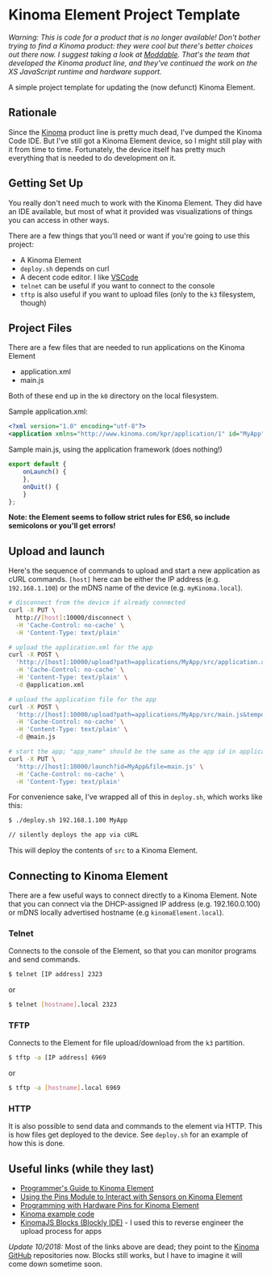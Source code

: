 # Kinoma Element Project Template

_Warning: This is code for a product that is no longer available! Don't bother trying to find a Kinoma product: they were cool but there's better choices out there now. I suggest taking a look at [Moddable](http://moddable.com). That's the team that developed the Kinoma product line, and they've continued the work on the XS JavaScript runtime and hardware support._

A simple project template for updating the (now defunct) Kinoma Element.

## Rationale

Since the [Kinoma](https://kinoma.com) product line is pretty much dead, I've dumped the Kinoma Code IDE. But I've still got a Kinoma Element device, so I might still play with it from time to time. Fortunately, the device itself has pretty much everything that is needed to do development on it.

## Getting Set Up

You really don't need much to work with the Kinoma Element. They did have an IDE available, but most of what it provided was visualizations of things you can access in other ways.

There are a few things that you'll need or want if you're going to use this project:

- A Kinoma Element
- `deploy.sh` depends on curl
- A decent code editor. I like [VSCode](https://code.visualstudio.com)
- `telnet` can be useful if you want to connect to the console
- `tftp` is also useful if you want to upload files (only to the `k3` filesystem, though)

## Project Files

There are a few files that are needed to run applications on the Kinoma Element

- application.xml
- main.js

Both of these end up in the `k0` directory on the local filesystem.

Sample application.xml:

```xml
<?xml version="1.0" encoding="utf-8"?>
<application xmlns="http://www.kinoma.com/kpr/application/1" id="MyApp" program="src/main" title="MyApp"></application>
```

Sample main.js, using the application framework (does nothing!)

```js
export default {
    onLaunch() {
    },
    onQuit() {
    }
};
```

**Note: the Element seems to follow strict rules for ES6, so include semicolons or you'll get errors!**

## Upload and launch

Here's the sequence of commands to upload and start a new application as cURL commands. `[host]` here can be either the IP address (e.g. `192.168.1.100`) or the mDNS name of the device (e.g. `myKinoma.local`).

```sh
# disconnect from the device if already connected
curl -X PUT \
  http://[host]:10000/disconnect \
  -H 'Cache-Control: no-cache' \
  -H 'Content-Type: text/plain'

# upload the application.xml for the app
curl -X POST \
  'http://[host]:10000/upload?path=applications/MyApp/src/application.xml&temporary=false' \
  -H 'Cache-Control: no-cache' \
  -H 'Content-Type: text/plain' \
  -d @application.xml

# upload the application file for the app
curl -X POST \
  'http://[host]:10000/upload?path=applications/MyApp/src/main.js&temporary=false' \
  -H 'Cache-Control: no-cache' \
  -H 'Content-Type: text/plain' \
  -d @main.js

# start the app; "app_name" should be the same as the app id in application.xml
curl -X PUT \
  'http://[host]:10000/launch?id=MyApp&file=main.js' \
  -H 'Cache-Control: no-cache' \
  -H 'Content-Type: text/plain'
```

For convenience sake, I've wrapped all of this in `deploy.sh`, which works like this:

```sh
$ ./deploy.sh 192.168.1.100 MyApp

// silently deploys the app via cURL
```

This will deploy the contents of `src` to a Kinoma Element.

## Connecting to Kinoma Element

There are a few useful ways to connect directly to a Kinoma Element. Note that you can connect via the DHCP-assigned IP address (e.g. 192.160.0.100) or mDNS locally advertised hostname (e.g `kinomaElement.local`).

### Telnet

Connects to the console of the Element, so that you can monitor programs and send commands.

```sh
$ telnet [IP address] 2323
```

or 

```sh
$ telnet [hostname].local 2323
```

### TFTP

Connects to the Element for file upload/download from the `k3` partition.

```sh
$ tftp -a [IP address] 6969
```

or

```sh
$ tftp -a [hostname].local 6969
```

### HTTP

It is also possible to send data and commands to the element via HTTP. This is how files get deployed to the device. See `deploy.sh` for an example of how this is done.

## Useful links (while they last)

- [Programmer's Guide to Kinoma Element](http://kinoma.com/develop/documentation/element/)
- [Using the Pins Module to Interact with Sensors on Kinoma Element](http://kinoma.com/develop/documentation/element-pins-module/)
- [Programming with Hardware Pins for Kinoma Element](http://kinoma.com/develop/documentation/element-bll/)
- [Kinoma example code](http://kinoma.com/develop/samples/)
- [KinomaJS Blocks (Blockly IDE)](https://kinomajsblocks.appspot.com/static/index.html#) - I used this to reverse engineer the upload process for apps

*Update 10/2018:* Most of the links above are dead; they point to the [Kinoma GitHub](https://github.com/Kinoma/) repositories now. Blocks still works, but I have to imagine it will come down sometime soon.
